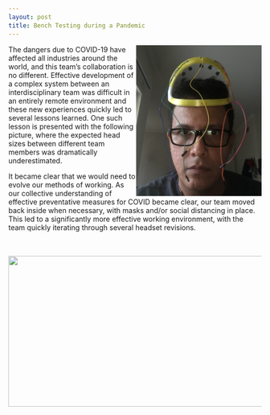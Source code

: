 ```yaml
---
layout: post
title: Bench Testing during a Pandemic
---
```

<img src="/photos/smallhat.PNG" width="250" height="300" style="float: right">
<p>The dangers due to COVID-19 have affected all industries around the world, and this team’s collaboration is no different.  Effective development of a complex system between an interdisciplinary team was difficult in an entirely remote environment and these new experiences quickly led to several lessons learned. One such lesson is presented with the following picture, where the expected head sizes between different team members was dramatically underestimated.</p>

<p>It became clear that we would need to evolve our methods of working. As our collective understanding of effective preventative measures for COVID became clear, our team moved back inside when necessary, with masks and/or social distancing in place. This led to a significantly more effective working environment, with the team quickly iterating through several headset revisions.</p>
<br>
<br>
<div style="text-align:center"><img src="/photos/joined.png" width="800" height="300" /></div>
